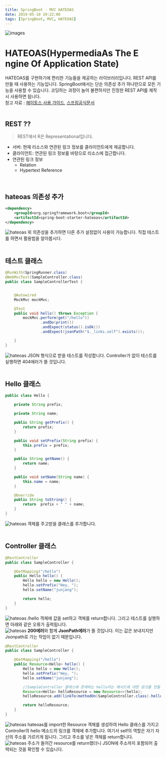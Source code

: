 ```yaml
---
title: SpringBoot - MVC HATEOAS
date: 2019-05-10 19:22:06
tags: [SpringBoot, MVC, HATEOAS]
---
```


![images](/images/springboot/springboot.png)<br/>

# HATEOAS(Hypermedia ​A​s ​T​he ​E​ngine ​O​f A​​pplication ​S​tate)
HATEOAS를 구현하기에 편리한 기능들을 제공하는 라이브러리입니다. REST API를 만들 때 사용하는 기능입니다. SpringBoot에서는 단순 의존성 추가 하나만으로 모든 기능을 사용할 수 있습니다.
코딩하는 과정이 늘어 불편하지만 진정한 REST API를 제작시 사용하면 됩니다.<br/>
참고 자료 : [헤이토스 사용 가이드](https://spring.io/guides/gs/rest-hateoas/), [스프링공식문서](https://docs.spring.io/spring-hateoas/docs/current/reference/html/)<br/>
<br/>

## REST ??
> REST에서 R은 Representational입니다. 

- 서버: 현재 리소스와 ​연관된 링크 정보​를 클라이언트에게 제공합니다.
- 클라이언트: ​연관된 링크 정보​를 바탕으로 리소스에 접근합니다.
- 연관된 링크 정보
  - Rel​ation
  - H​ypertext ​Ref​erence<br/>
<br/>

## hateoas 의존성 추가
```xml
<dependency>
    <groupId>org.springframework.boot</groupId>
    <artifactId>spring-boot-starter-hateoas</artifactId>
</dependency>
```
![hateoas](/images/springboot/hateoas/hate1.png) 위 의존성을 추가하면 다른 추가 설정없이 사용이 가능합니다.
직접 테스트를 하면서 활용법을 알아봅시다.<br/>
<br/>

## 테스트 클래스
```java
@RunWith(SpringRunner.class)
@WebMvcTest(SampleController.class)
public class SampleControllerTest {


    @Autowired
    MockMvc mockMvc;

    @Test
    public void hello() throws Exception {
        mockMvc.perform(get("/hello"))
                .andDo(print())
                .andExpect(status().isOk())
                .andExpect(jsonPath("$._links.self").exists());

    }
}
```
![hateoas](/images/springboot/hateoas/hate2.png) JSON 형식으로 받을 테스트를 작성합니다. 
Controller가 없이 테스트를 실행하면 404에러가 뜰 것입니다.<br/>
<br/>

## Hello 클래스
```java
public class Hello {

    private String prefix;

    private String name;

    public String getPrefix() {
        return prefix;
    }

    public void setPrefix(String prefix) {
        this.prefix = prefix;
    }

    public String getName() {
        return name;
    }

    public void setName(String name) {
        this.name = name;
    }

    @Override
    public String toString() {
        return  prefix + " " + name;
    }
}
```
![hateoas](/images/springboot/hateoas/hate3.png) 객체를 주고받을 클래스를 추가합니다.<br/>
<br/>

## Controller 클래스
```java
@RestController
public class SampleController {

    @GetMapping("/hello")
    public Hello hello() {
        Hello hello = new Hello();
        hello.setPrefix("Hey, ");
        hello.setName("junjang");

        return hello;
    }
}
```
![hateoas](/images/springboot/hateoas/hate4.png) /hello 객체에 값을 set하고 객체를 return합니다. 그리고 테스트를 실행하면 아래와 같은 오류가 출력됩니다.<br/>
![hateoas](/images/springboot/hateoas/hate5.png) **200에러**와 함께 **JsonPath에러**가 뜰 것입니다. 이는 값은 보내지지만 Jsonpath로 가는 작업이 없기 때문입니다.<br/>
```java
@RestController
public class SampleController {

    @GetMapping("/hello")
    public Resource<Hello> hello() {
        Hello hello = new Hello();
        hello.setPrefix("Hey, ");
        hello.setName("junjang");

        //SampleController 클래스에 존재하는 hello라는 메서드에 대한 링크를 만들어서 self라는 릴레이션을 만들어서 추가합니다.
        Resource<Hello> helloResource = new Resource<>(hello);
        helloResource.add(linkTo(methodOn(SampleController.class).hello()).withSelfRel());

        return helloResource;
    }
}
```
![hateoas](/images/springboot/hateoas/hate6.png) hateoas를 import한 Resource 객체를 생성하여 Hello 클래스를 가지고 Controller의 hello 메소드의 링크를 객체에 추가합니다.
여기서 self의 역할은 자기 자신의 주소를 가르키게 됩니다.
그리고 주소를 넣은 객체를 return합니다.<br/>
![hateoas](/images/springboot/hateoas/hate7.png) 주소가 들어간 resource를 return했더니 JSON에 주소까지 포함되어 출력되는 것을 확인할 수 있습니다.<br/> 